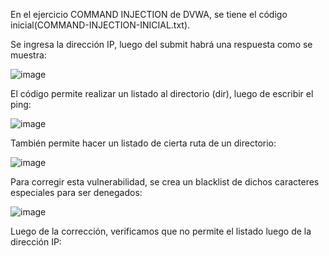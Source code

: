 En el ejercicio COMMAND INJECTION de DVWA, se tiene el código inicial(COMMAND-INJECTION-INICIAL.txt).


Se ingresa la dirección IP, luego del submit habrá una respuesta como se muestra: 


![image](https://user-images.githubusercontent.com/46895869/51512162-a16b1d00-1dd2-11e9-8eeb-725d8dcc9ee6.png)


El código permite realizar un listado al directorio (dir), luego de escribir el ping:


![image](https://user-images.githubusercontent.com/46895869/51512188-c8295380-1dd2-11e9-8ecc-4fc04e387094.png)


También permite hacer un listado de cierta ruta de un directorio:


![image](https://user-images.githubusercontent.com/46895869/51512223-f5760180-1dd2-11e9-9932-4b7c179a8dce.png)


Para corregir esta vulnerabilidad, se crea un blacklist de dichos caracteres especiales para ser denegados:


![image](https://user-images.githubusercontent.com/46895869/51512253-1c343800-1dd3-11e9-9b92-79370e5d6978.png)


Luego de la corrección, verificamos que no permite el listado luego de la dirección IP:





